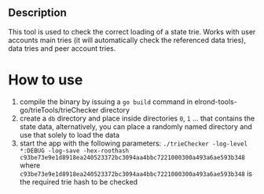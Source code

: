 ## Description

This tool is used to check the correct loading of a state trie. Works with user accounts main tries 
(it will automatically check the referenced data tries), data tries and peer account tries.

# How to use

1. compile the binary by issuing a `go build` command in elrond-tools-go/trieTools/trieChecker directory
2. create a `db` directory and place inside directories `0`, `1` ... that contains the state data, alternatively, you can place a randomly named directory and use that solely to load the data
3. start the app with the following parameters: `./trieChecker -log-level *:DEBUG -log-save -hex-roothash c93be73e9e1d8918ea240523372bc3094aa4bbc7221000300a493a6ae593b348` where `c93be73e9e1d8918ea240523372bc3094aa4bbc7221000300a493a6ae593b348` is the required trie hash to be checked
